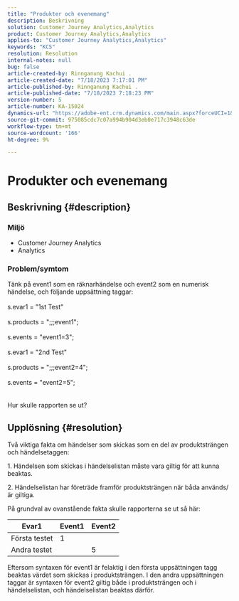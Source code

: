 ```yaml
---
title: "Produkter och evenemang"
description: Beskrivning
solution: Customer Journey Analytics,Analytics
product: Customer Journey Analytics,Analytics
applies-to: "Customer Journey Analytics,Analytics"
keywords: "KCS"
resolution: Resolution
internal-notes: null
bug: false
article-created-by: Rinnganung Kachui .
article-created-date: "7/18/2023 7:17:01 PM"
article-published-by: Rinnganung Kachui .
article-published-date: "7/18/2023 7:18:23 PM"
version-number: 5
article-number: KA-15024
dynamics-url: "https://adobe-ent.crm.dynamics.com/main.aspx?forceUCI=1&pagetype=entityrecord&etn=knowledgearticle&id=9448e8a6-9f25-ee11-9cbd-6045bd006b4b"
source-git-commit: 975085cdc7c07a994b904d3eb0e717c3948c63de
workflow-type: tm+mt
source-wordcount: '166'
ht-degree: 9%

---
```


# Produkter och evenemang

## Beskrivning {#description}


### <b>Miljö</b>

- Customer Journey Analytics
- Analytics 




### <b>Problem/symtom</b>

Tänk på event1 som en räknarhändelse och event2 som en numerisk händelse, och följande uppsättning taggar:
<br><br>s.evar1 = &quot;1st Test&quot;<br><br>s.products = &quot;;;;event1&quot;;<br><br>s.events = &quot;event1=3&quot;;<br><br>s.evar1 = &quot;2nd Test&quot;<br><br>s.products = &quot;;;;event2=4&quot;;<br><br>s.events = &quot;event2=5&quot;;
<br> <br><br>
Hur skulle rapporten se ut?


## Upplösning {#resolution}


Två viktiga fakta om händelser som skickas som en del av produktsträngen och händelsetaggen:

1. Händelsen som skickas i händelselistan måste vara giltig för att kunna beaktas.

2. Händelselistan har företräde framför produktsträngen när båda används/är giltiga.

På grundval av ovanstående fakta skulle rapporterna se ut så här:


| Evar1 | Event1 | Event2 |
| --- | --- | --- |
| Första testet | 1 |   |
| Andra testet |   | 5 |




Eftersom syntaxen för event1 är felaktig i den första uppsättningen tagg beaktas värdet som skickas i produktsträngen. I den andra uppsättningen taggar är syntaxen för event2 giltig både i produktsträngen och i händelselistan, och händelselistan beaktas därför.
